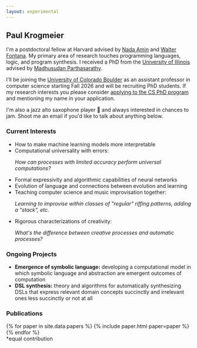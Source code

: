 ```yaml
---
layout: experimental
---
```


## Paul Krogmeier

I'm a postdoctoral fellow at Harvard advised by [Nada Amin][nada] and
[Walter Fontana][walter]. My primary area of research touches
programming languages, logic, and program synthesis. I received a PhD
from the [University of Illinois][uiuc] advised by [Madhusudan
Parthasarathy][madhu].

<!-- Currently we are exploring ... evolutionary algorithms -->
<!-- program synthesis. -->

I'll be joining the [University of Colorado Boulder][cu] as an
assistant professor in computer science starting Fall 2026 and will be
recruiting PhD students. If my research interests you please consider
[applying to the CS PhD program][apply] and mentioning my name in your
application.

I'm also a jazz alto saxophone player 🎷 and always interested in
chances to jam. Shoot me an email if you'd like to talk about anything
below.

<!-- I will be an Assistant Professor in Computer Science at the -->
<!-- [University of Colorado Boulder][cu] starting Fall of 2026.  -->

<!-- <h3 id="job">I will be joining the University of Colorado Boulder as -->
<!-- an Assistant Professor in Computer Science starting Fall -->
<!-- of 2026. </h3> -->

### Current Interests

<section id="interests">
<ul class="custom-list">
<!-- <li>Bridges between natural language and formal computer language</li> -->
<li>How to make machine learning models more interpretable </li>
<!-- <li>Data-driven, automated construction of DSLs</li> -->
<!-- <li>Data-driven techniques for making conjectures in math and science</li> -->
<li>Computational universality with errors:
<p class="subtext"><i>How can processes with limited accuracy perform universal computations?</i></p>
</li>
<li>Formal expressivity and algorithmic capabilities of neural
networks</li>
<li>Evolution of language and connections between evolution and learning</li>
<!-- <li>Human-computer collaborative music improvisation</li> -->
<li>Teaching computer science and music improvisation together:
<p class="subtext"><i>Learning to improvise within classes of
"regular" riffing patterns, adding a "stack", etc. </i></p>
</li>
<li>Rigorous characterizations of creativity:
<p class="subtext"><i>What's the difference between creative processes and automatic processes?</i></p>
</li>
</ul>
</section>

### Ongoing Projects

<section id="projects">
<ul class="custom-list">

<li><b>Emergence of symbolic language:</b> developing a computational
model in which symbolic language and abstraction are emergent outcomes
of computation</li>

<li><b>DSL synthesis:</b> theory and algorithms for
automatically synthesizing DSLs that
express relevant domain concepts succinctly and irrelevant ones less
succinctly or not at all  </li>


<!-- <li><b>Example-driven geometry proofs</b>: using small diagrams to guide -->
<!-- auxiliary constructions in geometry proofs </li> -->

</ul>
</section>

[nada]: https://namin.seas.harvard.edu/
[walter]: https://www.walterfontana.zone/
[cu]: https://www.colorado.edu/cs/
[uiuc]: https://illinois.edu/
[cs]: https://cs.illinois.edu/
[madhu]: https://madhu.cs.illinois.edu/
[apply]: https://www.colorado.edu/cs/admissions/graduate-admissions/how-apply

### Publications

<section id="papers">
{% for paper in site.data.papers %}
{% include paper.html paper=paper %}
{% endfor %}

<br>
*equal contribution
</section>
